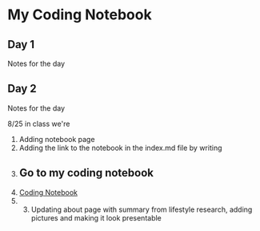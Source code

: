 # My Coding Notebook

## Day 1
Notes for the day

## Day 2
Notes for the day

8/25 in class we're
1. Adding notebook page
2. Adding the link to the notebook in the index.md file by writing
3. ## Go to my coding notebook
4. [Coding Notebook](notebook.md)
5. 3. Updating about page with summary from lifestyle research, adding pictures and making it look presentable
